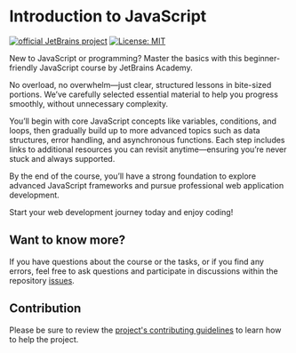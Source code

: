 # Introduction to JavaScript
[![official JetBrains project](http://jb.gg/badges/official.svg)](https://confluence.jetbrains.com/display/ALL/JetBrains+on+GitHub) [![License: MIT](https://img.shields.io/badge/License-MIT-yellow.svg)](https://opensource.org/licenses/MIT)

New to JavaScript or programming? Master the basics with this beginner-friendly JavaScript course by JetBrains Academy.

No overload, no overwhelm—just clear, structured lessons in bite-sized portions. We’ve carefully selected essential material to help you progress smoothly, without unnecessary complexity.

You’ll begin with core JavaScript concepts like variables, conditions, and loops, then gradually build up to more advanced topics such as data structures, error handling, and asynchronous functions. Each step includes links to additional resources you can revisit anytime—ensuring you’re never stuck and always supported.

By the end of the course, you’ll have a strong foundation to explore advanced JavaScript frameworks and pursue professional web application development.

Start your web development journey today and enjoy coding!

## Want to know more?
If you have questions about the course or the tasks, or if you find any errors, feel free to ask questions and participate in discussions within the repository [issues](https://github.com/jetbrains-academy/javascript-course/issues).

## Contribution
Please be sure to review the [project's contributing guidelines](https://github.com/jetbrains-academy/.github/blob/main/contributing_guidelines.md) to learn how to help the project.
